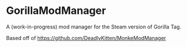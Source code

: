 # GorillaModManager
A (work-in-progress) mod manager for the Steam version of Gorilla Tag.

Based off of https://github.com/DeadlyKitten/MonkeModManager
